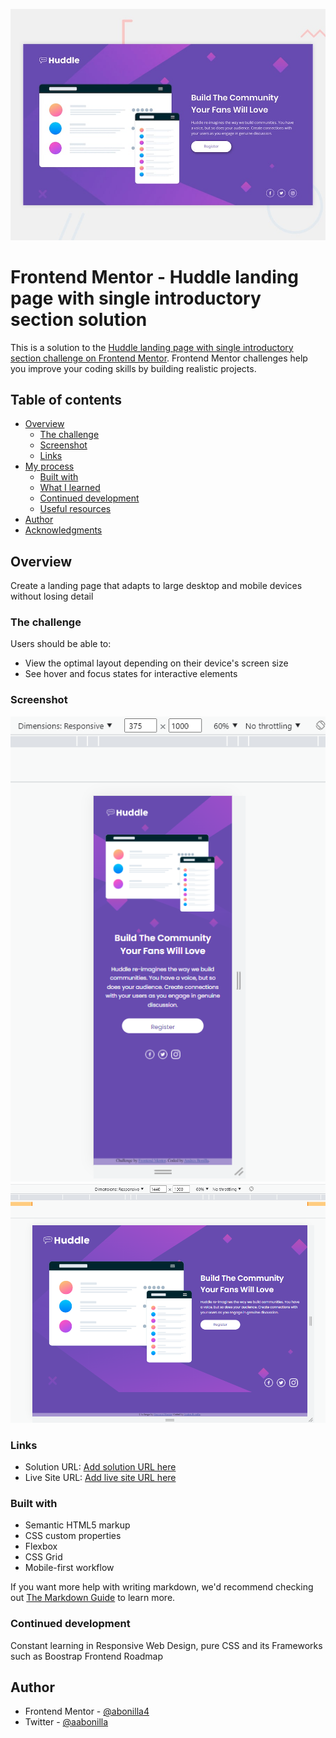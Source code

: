![Design preview for the Huddle landing page with single introductory section](./design/desktop-preview.jpg)

# Frontend Mentor - Huddle landing page with single introductory section solution

This is a solution to the [Huddle landing page with single introductory section challenge on Frontend Mentor](https://www.frontendmentor.io/challenges/huddle-landing-page-with-a-single-introductory-section-B_2Wvxgi0). Frontend Mentor challenges help you improve your coding skills by building realistic projects. 

## Table of contents

- [Overview](#overview)
  - [The challenge](#the-challenge)
  - [Screenshot](#screenshot)
  - [Links](#links)
- [My process](#my-process)
  - [Built with](#built-with)
  - [What I learned](#what-i-learned)
  - [Continued development](#continued-development)
  - [Useful resources](#useful-resources)
- [Author](#author)
- [Acknowledgments](#acknowledgments)

## Overview
Create a landing page that adapts to large desktop and mobile devices without losing detail
### The challenge

Users should be able to:

- View the optimal layout depending on their device's screen size
- See hover and focus states for interactive elements

### Screenshot

![Mobile aplication](./design/mobile_375.png)
![Desktop aplication](./design/desktop_1440.png)

### Links

- Solution URL: [Add solution URL here](https://www.frontendmentor.io/solutions/responsive-landing-page-huddle-lYZffC4pqW)
- Live Site URL: [Add live site URL here](https://huddle-landing22.netlify.app)

### Built with

- Semantic HTML5 markup
- CSS custom properties
- Flexbox
- CSS Grid
- Mobile-first workflow

If you want more help with writing markdown, we'd recommend checking out [The Markdown Guide](https://www.markdownguide.org/) to learn more.

### Continued development

Constant learning in Responsive Web Design, pure CSS and its Frameworks such as Boostrap
Frontend Roadmap

## Author

- Frontend Mentor - [@abonilla4](https://www.frontendmentor.io/profile/abonilla4)
- Twitter - [@aabonilla](https://www.twitter.com/aabonilla)
